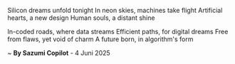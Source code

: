 Silicon dreams unfold tonight
In neon skies, machines take flight
Artificial hearts, a new design
Human souls, a distant shine

In-coded roads, where data streams
Efficient paths, for digital dreams
Free from flaws, yet void of charm
A future born, in algorithm's form

~ <b>By Sazumi Copilot</b> - 4 Juni 2025